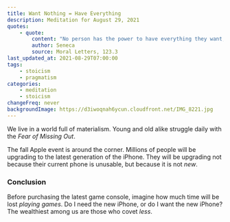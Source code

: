 ```yaml
---
title: Want Nothing = Have Everything
description: Meditation for August 29, 2021
quotes:
    - quote:
        content: "No person has the power to have everything they want, but it is in their power not to want what they don't have, and to cheerfully put to good use what they do have."
        author: Seneca
        source: Moral Letters, 123.3
last_updated_at: 2021-08-29T07:00:00
tags:
    - stoicism
    - pragmatism
categories:
    - meditation
    - stoicism
changeFreq: never
backgroundImage: https://d3iwoqnah6ycun.cloudfront.net/IMG_8221.jpg
---
```


We live in a world full of materialism. Young and old alike struggle daily with the *Fear of Missing Out*.

The fall Apple event is around the corner. Millions of people will be upgrading to the latest generation of the iPhone. 
They will be upgrading not because their current phone is unusable, but because it is not *new*.

### Conclusion

Before purchasing the latest game console, imagine how much time will be lost *playing games*. Do I need the new iPhone, 
or do I want the new iPhone? The wealthiest among us are those who covet *less*. 
